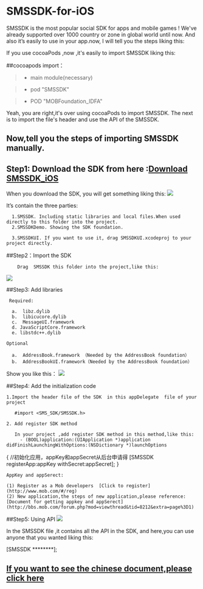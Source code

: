 # SMSSDK-for-iOS

SMSSDK is the most popular social SDK for apps and mobile games ! We've already supported over 1000 country or zone in global world  until now. And also it’s easily to use in your app.now, I will tell you the steps liking this:

If you use cocoaPods ,now ,it's easily to import SMSSDK liking this:

##cocoapods import：

 > * main module(necessary)
 
 > * pod "SMSSDK"
 
 > * POD "MOBFoundation_IDFA"

Yeah, you are right,it's over using cocoaPods to import SMSSDK. The next is to import the file's header and use the API of the SMSSDK.

## Now,tell you the steps of importing SMSSDK manually.

## Step1: Download the SDK from here :[Download SMSSDK_iOS](http://www.mob.com/#/downloadDetail/SMS/ios)
        
 When you download the SDK, you will get something liking this:
 ![](http://ww2.sinaimg.cn/mw690/9fbf66d3gw1f6qr5l038zj20h50brjrx.jpg)

  It’s contain the three parties:

      1.SMSSDK. Including static libraries and local files.When used directly to this folder into the project.
      2.SMSSDKDemo. Showing the SDK foundation.

      3.SMSSDKUI. If you want to use it, drag SMSSDKUI.xcodeproj to your project directly.

##Step2：Import the SDK

        Drag  SMSSDK this folder into the project,like this:
![](http://ww1.sinaimg.cn/mw690/9fbf66d3gw1f6qr5m7cohj20yj0rpdrl.jpg)
  
##Step3: Add libraries 

     Required:

      a.  libz.dylib
      b.  libicucore.dylib
      c.  MessageUI.framework
      d. JavaScriptCore.framework
      e. libstdc++.dylib

    Optional

      a.  AddressBook.framework （Needed by the AddressBook foundation）
      b.  AddressBookUI.framework（Needed by the AddressBook foundation）

  Show you like this：
![](http://ww2.sinaimg.cn/mw690/9fbf66d3gw1f6qr5n18q8j20yv0gowkr.jpg)
  
##Step4: Add the initialization code


    1.Import the header file of the SDK  in this appDelegate  file of your project

       #import <SMS_SDK/SMSSDK.h>

    2. Add register SDK method

       In your project ,add register SDK method in this method,like this:
         - (BOOL)application:(UIApplication *)application didFinishLaunchingWithOptions:(NSDictionary *)launchOptions
{
   //初始化应用，appKey和appSecret从后台申请得
   [SMSSDK registerApp:appKey
            withSecret:appSecret];
}

    AppKey and appSerect:

    (1) Register as a Mob developers  [Click to register](http://www.mob.com/#/reg)
    (2) New application,the steps of new application,please reference:  [Document for getting appkey and appSerect](http://bbs.mob.com/forum.php?mod=viewthread&tid=8212&extra=page%3D1)

##Step5: Using API 
![](http://ww4.sinaimg.cn/mw690/9fbf66d3gw1f6qr5nkcndj219j0hrjxa.jpg)

In the SMSSDK file ,it contains all the API in the SDK, and here,you can use anyone that you wanted liking this:

[SMSSDK  ********];

## [If you want to see the chinese document,please click here](http://wiki.mob.com/iOS%E7%9F%AD%E4%BF%A1SDK%E9%9B%86%E6%88%90%E6%96%87%E6%A1%A3/)


